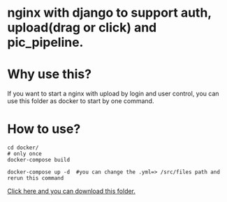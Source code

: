 # nginx with django to support auth, upload(drag or click) and pic_pipeline.

# Why use this?

If you want to start a nginx with upload by login and user control, you can use this folder as docker to start by one command.

# How to use?
```
cd docker/
# only once
docker-compose build

docker-compose up -d  #you can change the .yml=> /src/files path and rerun this command
```

[Click here and you can download this folder.](https://github.com/ywz978020607/History/raw/master/web%E7%9B%B8%E5%85%B3%20(python%E5%85%A8%E6%A0%88%E7%B3%BB%E5%88%97)/docker_nginx_with_Django_AuthUpload/docker_nginx_with_Django_AuthUpload.zip)